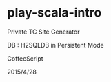 # play-scala-intro
Private TC Site Generator

DB : H2SQLDB in Persistent Mode

CoffeeScript

2015/4/28
